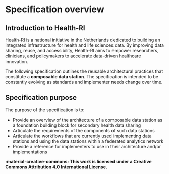 # Specification overview

## Introduction to Health-RI

Health-RI is a national initiative in the Netherlands dedicated to building an integrated infrastructure for health and life sciences data. By improving data sharing, reuse, and accessibility, Health-RI aims to empower researchers, clinicians, and policymakers to accelerate data-driven healthcare innovation.

The following specification outlines the reusable architectural practices that constitute a **composable data station**. The specification is intended to be constantly evolving as standards and implementer needs change over time.

## Specification purpose

The purpose of the specification is to:

- Provide an overview of the architecture of a composable data station as a foundation building block for secondary health data sharing
- Articulate the requirements of the components of such data stations
- Articulate the workflows that are currently used implementing data stations and using the data stations within a federated analytics network
- Provide a reference for implementers to use in their architecture and/or implementations

**:material-creative-commons: This work is licensed under a Creative Commons Attribution 4.0 International License.**

